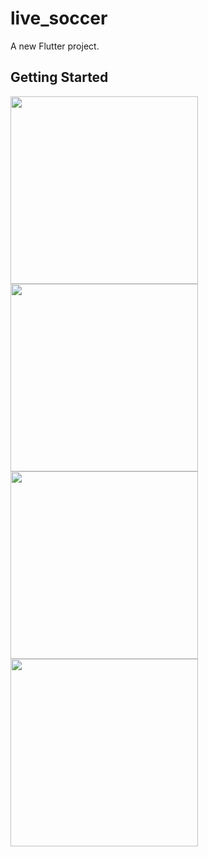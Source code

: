 # live_soccer

A new Flutter project.

## Getting Started

<img src="https://i.imgur.com/ZK0PsfE.png" width="300"> <img src="https://i.imgur.com/39IthIU.png" width="300"> <img src="https://i.imgur.com/6NJGmTj.png" width="300"> <img src="https://i.imgur.com/Kh5K1K5.png" width="300">

